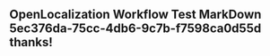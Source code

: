 <properties
ms.topic="hero-topic"
ms.test1="hero-topic"
ms.test2="test"/>

## OpenLocalization Workflow Test MarkDown 5ec376da-75cc-4db6-9c7b-f7598ca0d55d thanks!
